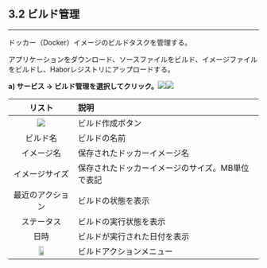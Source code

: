 ## 3.2 ビルド管理

---

ドッカー（Docker）イメージのビルドタスクを管理する。

アプリケーションをダウンロード、ソースファイルをビルド、イメージファイルをビルドし、Haborレジストリにアップロードする。

**a\) サービス → ビルド管理を選択してクリック。**![](/assets/EN/2.5/3.2_1.png)![](/assets/EN/2.5/3.2_2.png)

| **リスト** | **説明** |
| :---: | :--- |
| ![](/assets/EN/2.5/3.2_3.png) | ビルド作成ボタン |
| ビルド名 | ビルドの名前 |
| イメージ名 | 保存されたドッカーイメージ名 |
| イメージサイズ | 保存されたドッカーイメージのサイズ。MB単位で表記 |
| 最近のアクション | ビルドの状態を表示 |
| ステータス | ビルドの実行状態を表示 |
| 日時 | ビルドが実行された日付を表示 |
| <img src="/assets/EN/2.5/3.2_4.png" width="30%" /> | ビルドアクションメニュー |



